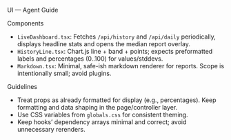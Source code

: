 UI — Agent Guide

Components
- `LiveDashboard.tsx`: Fetches `/api/history` and `/api/daily` periodically, displays headline stats and opens the median report overlay.
- `HistoryLine.tsx`: Chart.js line + band + points; expects preformatted labels and percentages (0..100) for values/stddevs.
- `Markdown.tsx`: Minimal, safe-ish markdown renderer for reports. Scope is intentionally small; avoid plugins.

Guidelines
- Treat props as already formatted for display (e.g., percentages). Keep formatting and data shaping in the page/controller layer.
- Use CSS variables from `globals.css` for consistent theming.
- Keep hooks’ dependency arrays minimal and correct; avoid unnecessary rerenders.

